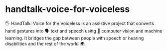 # handtalk-voice-for-voiceless
🖐️ HandTalk: Voice for the Voiceless is an assistive project that converts hand gestures into 🗣️ text and speech using 🤖 computer vision and machine learning. It bridges the gap between people with speech or hearing disabilities and the rest of the world 🌍.
